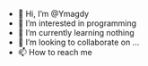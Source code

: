 - 👋 Hi, I’m @Ymagdy
- 👀 I’m interested in programming    
- 🌱 I’m currently learning nothing
- 💞️ I’m looking to collaborate on ...
- 📫 How to reach me  

<!---
Ymagdy/Ymagdy is a ✨ special ✨ repository because its `README.md` (this file) appears on your GitHub profile.
You can click the Preview link to take a look at your changes.
--->
